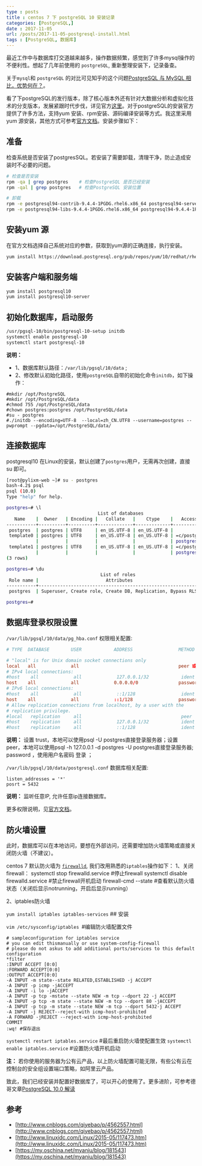 ```yaml
---
type : posts
title : centos 7 下 postgreSQL 10 安装记录
categories: [PostgreSQL,] 
date : 2017-11-05
url: /posts/2017-11-05-postgresql-install.html 
tags : [PostgreSQL, 数据库]
---
```



最近工作中与数据库打交道越来越多，操作数据频繁，感觉到了许多mysql操作的不便利性。想起了几年前使用的 `postgreSQL`, 重新整理安装下，记录备查。

关于`mysql`和 `postgreSQL` 的对比可见知乎的这个问题[PostgreSQL 与 MySQL 相比，优势何在？](https://www.zhihu.com/question/20010554)。

看了下postgreSQL的发行版本，除了核心版本外还有针对大数据分析和虚拟化技术的分支版本，发展紧跟时代步伐，详见官方[这里](https://www.postgresql.org/download/)。对于postgreSQL的安装官方提供了许多方法，支持yum 安装、rpm安装、源码编译安装等方式。我这里采用yum 源安装，其他方式可参考[官方文档](https://www.postgresql.org/download/linux/redhat/)。安装步骤如下：
<!-- more -->
## 准备 

检查系统是否安装了postgresSQL。若安装了需要卸载，清理干净，防止造成安装时不必要的问题。
```bash 
# 检查是否安装 
rpm -qa | grep postgres    # 检查PostgreSQL 是否已经安装
rpm -qal | grep postgres   # 检查PostgreSQL 安装位置

# 卸载 
rpm -e postgresql94-contrib-9.4.4-1PGDG.rhel6.x86_64 postgresql94-server-9.4.4-1PGDG.rhel6.x86_64  
rpm -e postgresql94-libs-9.4.4-1PGDG.rhel6.x86_64 postgresql94-9.4.4-1PGDG.rhel6.x86_64 
```

## 安装yum 源 

在官方文档选择自己系统对应的参数，获取到yum源的正确连接，执行安装。
```bash 
yum install https://download.postgresql.org/pub/repos/yum/10/redhat/rhel-7-x86_64/pgdg-centos10-10-1.noarch.rpm
```

## 安装客户端和服务端 

```bash 
yum install postgresql10
yum install postgresql10-server
```

## 初始化数据库，启动服务

```bash 
/usr/pgsql-10/bin/postgresql-10-setup initdb
systemctl enable postgresql-10
systemctl start postgresql-10
```

**说明：**
- 1、数据库默认路径：`/var/lib/pgsql/10/data` ;
- 2、修改默认初始化路径，使用`postgreSQL`自带的初始化命令`initdb`，如下操作：
```
#mkdir /opt/PostgreSQL
#mkdir /opt/PostgreSQL/data
#chmod 755 /opt/PostgreSQL/data
#chown postgres:postgres /opt/PostgreSQL/data
#su - postgres
#./initdb --encoding=UTF-8  --local=zh_CN.UTF8 --username=postgres --pwprompt --pgdata=/opt/PostgreSQL/data/
```


## 连接数据库

postgresql10 在Linux的安装，默认创建了`postgres`用户，无需再次创建，直接su 即可。
```bash 
[root@pylixm-web ~]# su - postgres
bash-4.2$ psql
psql (10.0)
Type "help" for help.

postgres=# \l
                                  List of databases
   Name    |  Owner   | Encoding |   Collate   |    Ctype    |   Access privileges
-----------+----------+----------+-------------+-------------+-----------------------
 postgres  | postgres | UTF8     | en_US.UTF-8 | en_US.UTF-8 |
 template0 | postgres | UTF8     | en_US.UTF-8 | en_US.UTF-8 | =c/postgres          +
           |          |          |             |             | postgres=CTc/postgres
 template1 | postgres | UTF8     | en_US.UTF-8 | en_US.UTF-8 | =c/postgres          +
           |          |          |             |             | postgres=CTc/postgres
(3 rows)

postgres=# \du
                                   List of roles
 Role name |                         Attributes                         | Member of
-----------+------------------------------------------------------------+-----------
 postgres  | Superuser, Create role, Create DB, Replication, Bypass RLS | {}

postgres=#

```

## 数据库登录权限设置

`/var/lib/pgsql/10/data/pg_hba.conf` 权限相关配置:
```conf
# TYPE  DATABASE        USER            ADDRESS                 METHOD

# "local" is for Unix domain socket connections only 
local   all             all                                     peer 或 trust
# IPv4 local connections:
#host    all             all             127.0.0.1/32            ident
host    all             all             0.0.0.0/0               password
# IPv6 local connections:
#host    all             all             ::1/128                 ident
host    all             all             ::1/128                 password
# Allow replication connections from localhost, by a user with the
# replication privilege.
#local   replication     all                                     peer
#host    replication     all             127.0.0.1/32            ident
#host    replication     all             ::1/128                 ident
```
**说明：** 设置 trust，本地可以使用psql -U postgres直接登录服务器；设置 peer，本地可以使用psql -h 127.0.0.1 -d postgres -U postgres直接登录服务器; password ，使用用户名密码 登录 ；

`/var/lib/pgsql/10/data/postgresql.conf` 数据库相关配置:
```
listen_addresses = '*'
posrt = 5432 
```
**说明：** 监听任意IP, 允许任意ip连接数据库。

更多权限说明，见[官方文档](https://www.postgresql.org/docs/10/static/auth-methods.html)。

## 防火墙设置

此时，数据库可以在本地访问，要想在外部访问，还需要增加防火墙策略或直接关闭防火墙（不建议）。

centos 7 默认防火墙为 [`firewalld`](http://blog.csdn.net/gg_18826075157/article/details/72834694), 我们改用熟悉的`iptables`操作如下：
1、关闭firewall：
systemctl stop firewalld.service #停止firewall
systemctl disable firewalld.service #禁止firewall开机启动
firewall-cmd --state #查看默认防火墙状态（关闭后显示notrunning，开启后显示running）

2、iptables防火墙

`yum install iptables iptables-services`  ## 安装

`vim /etc/sysconfig/iptables `#编辑防火墙配置文件

```
# sampleconfiguration for iptables service
# you can edit thismanually or use system-config-firewall
# please do not askus to add additional ports/services to this default configuration
*filter
:INPUT ACCEPT [0:0]
:FORWARD ACCEPT[0:0]
:OUTPUT ACCEPT[0:0]
-A INPUT -m state--state RELATED,ESTABLISHED -j ACCEPT
-A INPUT -p icmp -jACCEPT
-A INPUT -i lo -jACCEPT
-A INPUT -p tcp -mstate --state NEW -m tcp --dport 22 -j ACCEPT
-A INPUT -p tcp -m state --state NEW -m tcp --dport 80 -jACCEPT
-A INPUT -p tcp -m state --state NEW -m tcp --dport 5432-j ACCEPT
-A INPUT -j REJECT--reject-with icmp-host-prohibited
-A FORWARD -jREJECT --reject-with icmp-host-prohibited
COMMIT
:wq! #保存退出
```
`systemctl restart iptables.service` #最后重启防火墙使配置生效
`systemctl enable iptables.service` #设置防火墙开机启动

**注：** 若你使用的服务器为公有云产品，以上防火墙配置可能无限，有些公有云在控制台的安全组设置端口策略，如阿里云产品。

致此，我们已经安装并配置好数据库了，可以开心的使用了。更多进阶，可参考德哥文章[PostgreSQL 10.0 解读](https://yq.aliyun.com/articles/79330)

## 参考

- [http://www.cnblogs.com/qiyebao/p/4562557.html](http://www.cnblogs.com/qiyebao/p/4562557.html)
- [http://www.linuxidc.com/Linux/2015-05/117473.htm](http://www.linuxidc.com/Linux/2015-05/117473.htm)
- [https://my.oschina.net/myaniu/blog/181543](https://my.oschina.net/myaniu/blog/181543)